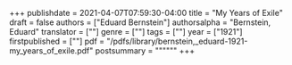 +++
publishdate = 2021-04-07T07:59:30-04:00
title = "My Years of Exile"
draft = false
authors = ["Eduard Bernstein"]
authorsalpha = "Bernstein, Eduard"
translator = [""]
genre = [""]
tags = [""]
year = ["1921"]
firstpublished = [""]
pdf = "/pdfs/library/bernstein,_eduard-1921-my_years_of_exile.pdf"
postsummary = """"""
+++
